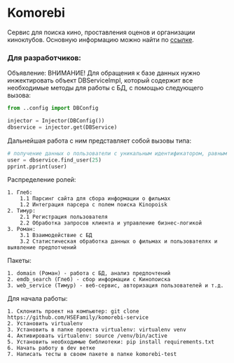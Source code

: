 # Komorebi
Сервис для поиска кино, проставления оценов и организации киноклубов.
Основную информацию можно найти по [ссылке](https://github.com/HSEFamily/Komorebi/blob/master/README.md).

### Для разработчиков:

Объявление:
ВНИМАНИЕ! Для обращения к базе данных нужно инжектировать объект DBServiceImpl, который содержит все необходимые методы для работы с БД, с помощью следующего вызова:

```python
from ..config import DBConfig

injector = Injector(DBConfig())
dbservice = injector.get(DBService)
```
Дальнейшая работа с ним представляет собой вызовы типа:
```python
# получение данных о пользователи с уникальным идентификатором, равным 25
user = dbservice.find_user(25)
pprint.pprint(user)
```

Распределение ролей:

    1. Глеб:
        1.1 Парсинг сайта для сбора информации о фильмах
        1.2 Интеграция парсера с полем поиска Kinopoisk
    2. Тимур:
        2.1 Регистрация пользователя
        2.2 Обработка запросов клиента и управление бизнес-логикой
    3. Роман:
        3.1 Взаимодействие с БД
        3.2 Статистическая обработка данных о фильмах и пользователях и выявление предпотчений

        
Пакеты:

    1. domain (Роман) - работа с БД, анализ предпочтений
    2. emdb_search (Глеб) - сбор информации с Кинопоиска
    3. web_service (Тимур) - веб-сервис, авторизация пользователей и т.д.

Для начала работы:

    1. Склонить проект на компьютер: git clone https://github.com/HSEFamily/komorebi-service
    2. Установить virtualenv
    3. Установить в папке проекта virtualenv: virtualenv venv
    4. Активировать virtualenv: source /venv/bin/active
    5. Установить необходимые библиотеки: pip install requirements.txt
    6. Начать работу в dev ветке
    7. Написать тесты в своем пакете в папке komorebi-test



